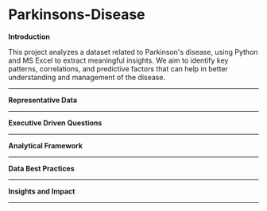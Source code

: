 # Parkinsons-Disease

**Introduction**

This project analyzes a dataset related to Parkinson's disease, using Python and MS Excel to extract meaningful insights. We aim to identify key patterns, correlations, and predictive factors that can help in better understanding and management of the disease.

---------------------------------------------------------------------------------------------------------------------------------------------------------------------------------

**Representative Data**


---------------------------------------------------------------------------------------------------------------------------------------------------------------------------------

**Executive Driven Questions**

---------------------------------------------------------------------------------------------------------------------------------------------------------------------------------

**Analytical Framework**

---------------------------------------------------------------------------------------------------------------------------------------------------------------------------------

**Data Best Practices**

---------------------------------------------------------------------------------------------------------------------------------------------------------------------------------

**Insights and Impact**

------------------------------------------------------------------------------------------------------------------------------------------------------------------------------
